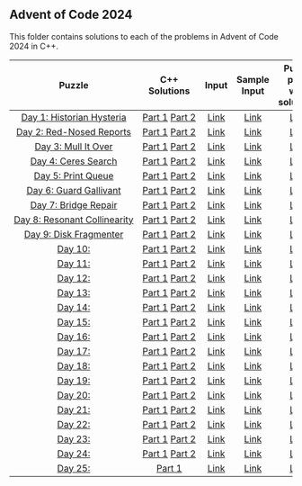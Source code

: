 ## Advent of Code 2024 ##

This folder contains solutions to each of the problems in Advent of Code 2024 in C++.

|Puzzle|C++ Solutions|Input|Sample Input|Puzzle page with solutions|
|:---:|:---:|:---:|:---:|:---:|
| <nobr> [Day 1: Historian Hysteria](https://adventofcode.com/2024/day/1) </nobr> | <nobr> [Part 1](/2024/cpp/day_01a.cpp) [Part 2](/2024/cpp/day_01b.cpp) </nobr> | </nobr> [Link](/2024/input/day_01_input) </nobr> | </nobr> [Link](/2024/sample_input/day_01_sample_input) </nobr> | </nobr> [Link](/2024/puzzles/day_01_puzzle) </nobr> |
| <nobr> [Day 2: Red-Nosed Reports](https://adventofcode.com/2024/day/2) </nobr> | <nobr> [Part 1](/2024/cpp/day_02a.cpp) [Part 2](/2024/cpp/day_02b.cpp) </nobr> | </nobr> [Link](/2024/input/day_02_input) </nobr> | </nobr> [Link](/2024/sample_input/day_02_sample_input) </nobr> | </nobr> [Link](/2024/puzzles/day_02_puzzle) </nobr> |
| <nobr> [Day 3: Mull It Over](https://adventofcode.com/2024/day/3) </nobr> | <nobr> [Part 1](/2024/cpp/day_03a.cpp) [Part 2](/2024/cpp/day_03b.cpp) </nobr> | </nobr> [Link](/2024/input/day_03_input) </nobr> | </nobr> [Link](/2024/sample_input/day_03_sample_input) </nobr> | </nobr> [Link](/2024/puzzles/day_03_puzzle) </nobr> |
| <nobr> [Day 4: Ceres Search](https://adventofcode.com/2024/day/4) </nobr> | <nobr> [Part 1](/2024/cpp/day_04a.cpp) [Part 2](/2024/cpp/day_04b.cpp) </nobr> | </nobr> [Link](/2024/input/day_04_input) </nobr> | </nobr> [Link](/2024/sample_input/day_04_sample_input) </nobr> | </nobr> [Link](/2024/puzzles/day_04_puzzle) </nobr> |
| <nobr> [Day 5: Print Queue](https://adventofcode.com/2024/day/5) </nobr> | <nobr> [Part 1](/2024/cpp/day_05a.cpp) [Part 2](/2024/cpp/day_05b.cpp) </nobr> | </nobr> [Link](/2024/input/day_05_input) </nobr> | </nobr> [Link](/2024/sample_input/day_05_sample_input) </nobr> | </nobr> [Link](/2024/puzzles/day_05_puzzle) </nobr> |
| <nobr> [Day 6: Guard Gallivant](https://adventofcode.com/2024/day/6) </nobr> | <nobr> [Part 1](/2024/cpp/day_06a.cpp) [Part 2](/2024/cpp/day_06b.cpp) </nobr> | </nobr> [Link](/2024/input/day_06_input) </nobr> | </nobr> [Link](/2024/sample_input/day_06_sample_input) </nobr> | </nobr> [Link](/2024/puzzles/day_06_puzzle) </nobr> |
| <nobr> [Day 7: Bridge Repair](https://adventofcode.com/2024/day/7) </nobr> | <nobr> [Part 1](/2024/cpp/day_07a.cpp) [Part 2](/2024/cpp/day_07b.cpp) </nobr> | </nobr> [Link](/2024/input/day_07_input) </nobr> | </nobr> [Link](/2024/sample_input/day_07_sample_input) </nobr> | </nobr> [Link](/2024/puzzles/day_07_puzzle) </nobr> |
| <nobr> [Day 8: Resonant Collinearity](https://adventofcode.com/2024/day/8) </nobr> | <nobr> [Part 1](/2024/cpp/day_08a.cpp) [Part 2](/2024/cpp/day_08b.cpp) </nobr> | </nobr> [Link](/2024/input/day_08_input) </nobr> | </nobr> [Link](/2024/sample_input/day_08_sample_input) </nobr> | </nobr> [Link](/2024/puzzles/day_08_puzzle) </nobr> |
| <nobr> [Day 9: Disk Fragmenter](https://adventofcode.com/2024/day/9) </nobr> | <nobr> [Part 1](/2024/cpp/day_09a.cpp) [Part 2](/2024/cpp/day_09b.cpp) </nobr> | </nobr> [Link](/2024/input/day_09_input) </nobr> | </nobr> [Link](/2024/sample_input/day_09_sample_input) </nobr> | </nobr> [Link](/2024/puzzles/day_09_puzzle) </nobr> |
| <nobr> [Day 10:](https://adventofcode.com/2024/day/10) </nobr> | <nobr> [Part 1](/2024/cpp/day_10a.cpp) [Part 2](/2024/cpp/day_10b.cpp) </nobr> | </nobr> [Link](/2024/input/day_10_input) </nobr> | </nobr> [Link](/2024/sample_input/day_10_sample_input) </nobr> |  </nobr> [Link](/2024/puzzles/day_10_puzzle) </nobr> |
| <nobr> [Day 11:](https://adventofcode.com/2024/day/11) </nobr> | <nobr> [Part 1](/2024/cpp/day_11a.cpp) [Part 2](/2024/cpp/day_11b.cpp) </nobr> | </nobr> [Link](/2024/input/day_11_input) </nobr> | </nobr> [Link](/2024/sample_input/day_11_sample_input) </nobr> | </nobr> [Link](/2024/puzzles/day_11_puzzle) </nobr> |
| <nobr> [Day 12:](https://adventofcode.com/2024/day/12) </nobr> | <nobr> [Part 1](/2024/cpp/day_12a.cpp) [Part 2](/2024/cpp/day_12b.cpp) </nobr> | </nobr> [Link](/2024/input/day_12_input) </nobr> | </nobr> [Link](/2024/sample_input/day_12_sample_input) </nobr> | </nobr> [Link](/2024/puzzles/day_12_puzzle) </nobr> |
| <nobr> [Day 13:](https://adventofcode.com/2024/day/13) </nobr> | <nobr> [Part 1](/2024/cpp/day_13a.cpp) [Part 2](/2024/cpp/day_13b.cpp) </nobr> | </nobr> [Link](/2024/input/day_13_input) </nobr> | </nobr> [Link](/2024/sample_input/day_13_sample_input) </nobr> | </nobr> [Link](/2024/puzzles/day_13_puzzle) </nobr> |
| <nobr> [Day 14:](https://adventofcode.com/2024/day/14) </nobr> | <nobr> [Part 1](/2024/cpp/day_14a.cpp) [Part 2](/2024/cpp/day_14b.cpp) </nobr> | </nobr> [Link](/2024/input/day_14_input) </nobr> | </nobr> [Link](/2024/sample_input/day_14_sample_input) </nobr> | </nobr> [Link](/2024/puzzles/day_14_puzzle) </nobr> |
| <nobr> [Day 15:](https://adventofcode.com/2024/day/15) </nobr> | <nobr> [Part 1](/2024/cpp/day_15a.cpp) [Part 2](/2024/cpp/day_15b.cpp) </nobr> | </nobr> [Link](/2024/input/day_15_input) </nobr> | </nobr> [Link](/2024/sample_input/day_15_sample_input) </nobr> | </nobr> [Link](/2024/puzzles/day_15_puzzle) </nobr> |
| <nobr> [Day 16:](https://adventofcode.com/2024/day/16) </nobr> | <nobr> [Part 1](/2024/cpp/day_16a.cpp) [Part 2](/2024/cpp/day_16b.cpp) </nobr> | </nobr> [Link](/2024/input/day_16_input) </nobr> | </nobr> [Link](/2024/sample_input/day_16_sample_input) </nobr> | </nobr> [Link](/2024/puzzles/day_16_puzzle) </nobr> |
| <nobr> [Day 17:](https://adventofcode.com/2024/day/17) </nobr> | <nobr> [Part 1](/2024/cpp/day_17a.cpp) [Part 2](/2024/cpp/day_17b.cpp) </nobr> | </nobr> [Link](/2024/input/day_17_input) </nobr> | </nobr> [Link](/2024/sample_input/day_17_sample_input) </nobr> | </nobr> [Link](/2024/puzzles/day_17_puzzle) </nobr> |
| <nobr> [Day 18:](https://adventofcode.com/2024/day/18) </nobr> | <nobr> [Part 1](/2024/cpp/day_18a.cpp) [Part 2](/2024/cpp/day_18b.cpp) </nobr> | </nobr> [Link](/2024/input/day_18_input) </nobr> | </nobr> [Link](/2024/sample_input/day_18_sample_input) </nobr> | </nobr> [Link](/2024/puzzles/day_18_puzzle) </nobr> |
| <nobr> [Day 19:](https://adventofcode.com/2024/day/19) </nobr> | <nobr> [Part 1](/2024/cpp/day_19a.cpp) [Part 2](/2024/cpp/day_19b.cpp) </nobr> | </nobr> [Link](/2024/input/day_19_input) </nobr> | </nobr> [Link](/2024/sample_input/day_19_sample_input) </nobr> | </nobr> [Link](/2024/puzzles/day_19_puzzle) </nobr> |
| <nobr> [Day 20:](https://adventofcode.com/2024/day/20) </nobr> | <nobr> [Part 1](/2024/cpp/day_20a.cpp) [Part 2](/2024/cpp/day_20b.cpp) </nobr> | </nobr> [Link](/2024/input/day_20_input) </nobr> | </nobr> [Link](/2024/sample_input/day_20_sample_input) </nobr> | </nobr> [Link](/2024/puzzles/day_20_puzzle) </nobr> |
| <nobr> [Day 21:](https://adventofcode.com/2024/day/21) </nobr> | <nobr> [Part 1](/2024/cpp/day_21a.cpp) [Part 2](/2024/cpp/day_21b.cpp) </nobr> | </nobr> [Link](/2024/input/day_21_input) </nobr> | </nobr> [Link](/2024/sample_input/day_21_sample_input) </nobr> | </nobr> [Link](/2024/puzzles/day_21_puzzle) </nobr> |
| <nobr> [Day 22:](https://adventofcode.com/2024/day/22) </nobr> | <nobr> [Part 1](/2024/cpp/day_22a.cpp) [Part 2](/2024/cpp/day_22b.cpp) </nobr> | </nobr> [Link](/2024/input/day_22_input) </nobr> | </nobr> [Link](/2024/sample_input/day_22_sample_input) </nobr> | </nobr> [Link](/2024/puzzles/day_22_puzzle) </nobr> |
| <nobr> [Day 23:](https://adventofcode.com/2024/day/23) </nobr> | <nobr> [Part 1](/2024/cpp/day_23a.cpp) [Part 2](/2024/cpp/day_23b.cpp) </nobr> | </nobr> [Link](/2024/input/day_23_input) </nobr> | </nobr> [Link](/2024/sample_input/day_23_sample_input) </nobr> | </nobr> [Link](/2024/puzzles/day_23_puzzle) </nobr> |
| <nobr> [Day 24:](https://adventofcode.com/2024/day/24) </nobr> | <nobr> [Part 1](/2024/cpp/day_24a.cpp) [Part 2](/2024/cpp/day_24b.cpp) </nobr> | </nobr> [Link](/2024/input/day_24_input) </nobr> | </nobr> [Link](/2024/sample_input/day_24_sample_input) </nobr> | </nobr> [Link](/2024/puzzles/day_24_puzzle) </nobr> |
| <nobr> [Day 25:](https://adventofcode.com/2024/day/25) </nobr> | <nobr> [Part 1](/2024/cpp/day_25a.cpp) | </nobr> [Link](/2024/input/day_25_input) </nobr> | </nobr> [Link](/2024/sample_input/day_25_sample_input) </nobr> | </nobr> [Link](/2024/puzzles/day_25_puzzle) </nobr> |
